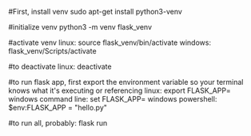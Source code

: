 #First, install venv 
sudo apt-get install python3-venv 

#initialize venv
python3 -m venv flask_venv 

#activate venv
linux: source flask_venv/bin/activate
windows: flask_venv/Scripts/activate

#to deactivate 
linux: deactivate 

#to run flask app, first export the environment variable so your terminal knows what it's executing or referencing 
linux: export FLASK_APP=<app name here>
windows command line: set FLASK_APP=<app name here>
windows powershell: $env:FLASK_APP = "hello.py"

#to run
all, probably: flask run